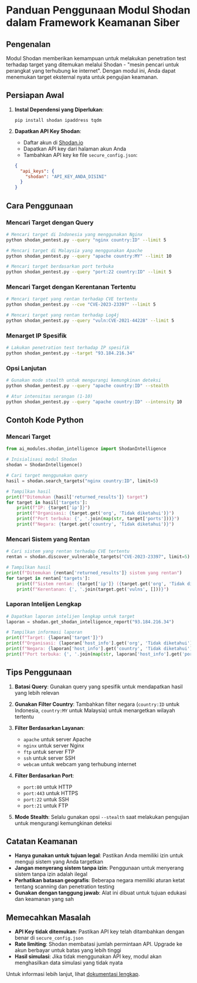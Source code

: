 # Panduan Penggunaan Modul Shodan dalam Framework Keamanan Siber

## Pengenalan

Modul Shodan memberikan kemampuan untuk melakukan penetration test terhadap target yang ditemukan melalui Shodan - "mesin pencari untuk perangkat yang terhubung ke internet". Dengan modul ini, Anda dapat menemukan target eksternal nyata untuk pengujian keamanan.

## Persiapan Awal

1. **Instal Dependensi yang Diperlukan**:
   ```
   pip install shodan ipaddress tqdm
   ```

2. **Dapatkan API Key Shodan**:
   - Daftar akun di [Shodan.io](https://account.shodan.io/register)
   - Dapatkan API key dari halaman akun Anda
   - Tambahkan API key ke file `secure_config.json`:
   ```json
   {
     "api_keys": {
       "shodan": "API_KEY_ANDA_DISINI"
     }
   }
   ```

## Cara Penggunaan

### Mencari Target dengan Query

```bash
# Mencari target di Indonesia yang menggunakan Nginx
python shodan_pentest.py --query "nginx country:ID" --limit 5

# Mencari target di Malaysia yang menggunakan Apache
python shodan_pentest.py --query "apache country:MY" --limit 10

# Mencari target berdasarkan port terbuka
python shodan_pentest.py --query "port:22 country:ID" --limit 5
```

### Mencari Target dengan Kerentanan Tertentu

```bash
# Mencari target yang rentan terhadap CVE tertentu
python shodan_pentest.py --cve "CVE-2023-23397" --limit 5

# Mencari target yang rentan terhadap Log4j
python shodan_pentest.py --query "vuln:CVE-2021-44228" --limit 5
```

### Menarget IP Spesifik

```bash
# Lakukan penetration test terhadap IP spesifik
python shodan_pentest.py --target "93.184.216.34"
```

### Opsi Lanjutan

```bash
# Gunakan mode stealth untuk mengurangi kemungkinan deteksi
python shodan_pentest.py --query "apache country:ID" --stealth

# Atur intensitas serangan (1-10)
python shodan_pentest.py --query "apache country:ID" --intensity 10
```

## Contoh Kode Python

### Mencari Target

```python
from ai_modules.shodan_intelligence import ShodanIntelligence

# Inisialisasi modul Shodan
shodan = ShodanIntelligence()

# Cari target menggunakan query
hasil = shodan.search_targets("nginx country:ID", limit=5)

# Tampilkan hasil
print(f"Ditemukan {hasil['returned_results']} target")
for target in hasil['targets']:
    print(f"IP: {target['ip']}")
    print(f"Organisasi: {target.get('org', 'Tidak diketahui')}")
    print(f"Port terbuka: {', '.join(map(str, target['ports']))}")
    print(f"Negara: {target.get('country', 'Tidak diketahui')}")
```

### Mencari Sistem yang Rentan

```python
# Cari sistem yang rentan terhadap CVE tertentu
rentan = shodan.discover_vulnerable_targets("CVE-2023-23397", limit=5)

# Tampilkan hasil
print(f"Ditemukan {rentan['returned_results']} sistem yang rentan")
for target in rentan['targets']:
    print(f"Sistem rentan: {target['ip']} ({target.get('org', 'Tidak diketahui')})")
    print(f"Kerentanan: {', '.join(target.get('vulns', []))}")
```

### Laporan Intelijen Lengkap

```python
# Dapatkan laporan intelijen lengkap untuk target
laporan = shodan.get_shodan_intelligence_report("93.184.216.34")

# Tampilkan informasi laporan
print(f"Target: {laporan['target']}")
print(f"Organisasi: {laporan['host_info'].get('org', 'Tidak diketahui')}")
print(f"Negara: {laporan['host_info'].get('country', 'Tidak diketahui')}")
print(f"Port terbuka: {', '.join(map(str, laporan['host_info'].get('ports', [])))}")
```

## Tips Penggunaan

1. **Batasi Query**: Gunakan query yang spesifik untuk mendapatkan hasil yang lebih relevan

2. **Gunakan Filter Country**: Tambahkan filter negara (`country:ID` untuk Indonesia, `country:MY` untuk Malaysia) untuk menargetkan wilayah tertentu

3. **Filter Berdasarkan Layanan**:
   - `apache` untuk server Apache
   - `nginx` untuk server Nginx
   - `ftp` untuk server FTP
   - `ssh` untuk server SSH
   - `webcam` untuk webcam yang terhubung internet

4. **Filter Berdasarkan Port**:
   - `port:80` untuk HTTP
   - `port:443` untuk HTTPS
   - `port:22` untuk SSH
   - `port:21` untuk FTP

5. **Mode Stealth**: Selalu gunakan opsi `--stealth` saat melakukan pengujian untuk mengurangi kemungkinan deteksi

## Catatan Keamanan

- **Hanya gunakan untuk tujuan legal**: Pastikan Anda memiliki izin untuk menguji sistem yang Anda targetkan
- **Jangan menyerang sistem tanpa izin**: Penggunaan untuk menyerang sistem tanpa izin adalah ilegal
- **Perhatikan batasan geografis**: Beberapa negara memiliki aturan ketat tentang scanning dan penetration testing
- **Gunakan dengan tanggung jawab**: Alat ini dibuat untuk tujuan edukasi dan keamanan yang sah

## Memecahkan Masalah

- **API Key tidak ditemukan**: Pastikan API key telah ditambahkan dengan benar di `secure_config.json`
- **Rate limiting**: Shodan membatasi jumlah permintaan API. Upgrade ke akun berbayar untuk batas yang lebih tinggi
- **Hasil simulasi**: Jika tidak menggunakan API key, modul akan menghasilkan data simulasi yang tidak nyata

Untuk informasi lebih lanjut, lihat [dokumentasi lengkap](ADVANCED_USAGE_GUIDE.md#8-shodan-intelligence).